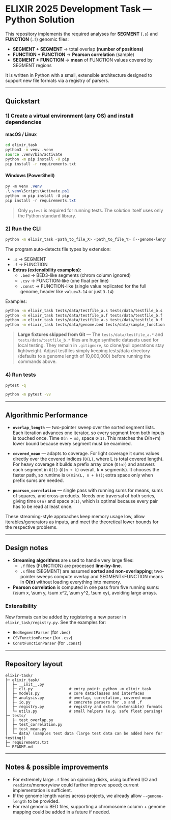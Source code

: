# ELIXIR 2025 Development Task — Python Solution

This repository implements the required analyses for **SEGMENT** (`.s`) and **FUNCTION** (`.f`) genomic files:

- **SEGMENT + SEGMENT** → total overlap **(number of positions)**
- **FUNCTION + FUNCTION** → **Pearson correlation** (sample)
- **SEGMENT + FUNCTION** → **mean** of FUNCTION values covered by SEGMENT regions

It is written in Python with a small, extensible architecture designed to support new file formats via a registry of parsers.

---

## Quickstart

### 1) Create a virtual environment (any OS) and install dependencies

#### macOS / Linux
```bash
cd elixir_task 
python3 -m venv .venv
source .venv/bin/activate
python -m pip install -U pip
pip install -r requirements.txt
```

#### Windows (PowerShell)
```powershell
py -m venv .venv
.\.venv\Scripts\Activate.ps1
python -m pip install -U pip
pip install -r requirements.txt
```

> Only `pytest` is required for running tests. The solution itself uses only the Python standard library.

### 2) Run the CLI

```bash
python -m elixir_task <path_to_file_X> <path_to_file_Y> [--genome-length 10000000] [--output result.txt]
```

The program auto-detects file types by extension:
- `.s` → SEGMENT
- `.f` → FUNCTION
- **Extras (extensibility examples):**
  - `.bed` → BED3-like segments (chrom column ignored)
  - `.csv` → FUNCTION-like (one float per line)
  - `.const` → FUNCTION-like (single value replicated for the full genome, header like `value=3.14` or just `3.14`)

Examples:
```bash
python -m elixir_task tests/data/testfile_a.s tests/data/testfile_b.s
python -m elixir_task tests/data/testfile_a.f tests/data/testfile_b.f
python -m elixir_task tests/data/testfile_a.s tests/data/testfile_b.f
python -m elixir_task tests/data/genome.bed tests/data/sample_function.const --genome-length 1000000

```

> **Large fixtures skipped from Git** — The `tests/data/testfile_a.*` and
> `tests/data/testfile_b.*` files are huge synthetic datasets used for local
> testing. They remain in `.gitignore`, so clone/pull operations stay
> lightweight. Adjust testfiles simply keeping tests/data directory
> (defaults to a genome length of 10,000,000) before running the commands above.




### 4) Run tests

```bash
pytest -q 

python -m pytest -vv
```

---

## Algorithmic Performance

- **`overlap_length`** — two-pointer sweep over the sorted segment lists. Each iteration advances one iterator, so every segment from both inputs is touched once. Time `O(n + m)`, space `O(1)`. This matches the Ω(n+m) lower bound because every segment must be examined.


- **`covered_mean`** — adapts to coverage. For light coverage it sums values directly over the covered indices (`O(L)`, where L is total covered length). For heavy coverage it builds a prefix array once (`O(n)`) and answers each segment in `O(1)` (`O(n + k)` overall, k = segments). It chooses the faster path, so runtime is `O(min(L, n + k))`; extra space only when prefix sums are needed.


- **`pearson_correlation`** — single pass with running sums for means, sums of squares, and cross-products. Needs one traversal of both series, giving time `O(n)` and space `O(1)`, which is optimal because every pair has to be read at least once.

These streaming-style approaches keep memory usage low, allow iterables/generators as inputs, and meet the theoretical lower bounds for the respective problems.

---

## Design notes

- **Streaming algorithms** are used to handle very large files:
  - `.f` files (FUNCTION) are processed **line-by-line**.
  - `.s` files (SEGMENT) are assumed **sorted and non-overlapping**; two-pointer sweeps compute overlap and SEGMENT×FUNCTION means in **O(n)** without loading everything into memory.
- **Pearson correlation** is computed in one pass from five running sums:
  \(\sum x, \sum y, \sum x^2, \sum y^2, \sum xy\), avoiding large arrays.

### Extensibility

New formats can be added by registering a new parser in `elixir_task/registry.py`. See the examples for:
- `BedSegmentParser` (for `.bed`)
- `CSVFunctionParser` (for `.csv`)
- `ConstFunctionParser` (for `.const`)

---

## Repository layout

```
elixir-task/
├─ elixir_task/
│  ├─ __init__.py
│  ├─ cli.py                # entry point: python -m elixir_task
│  ├─ models.py             # core dataclasses and interfaces
│  ├─ analysis.py           # overlap, correlation, covered-mean
│  ├─ io.py                 # concrete parsers for .s and .f
│  ├─ registry.py           # registry and extra (extensible) formats
│  └─ utils.py              # small helpers (e.g. safe float parsing)
├─ tests/
│  ├─ test_overlap.py
│  ├─ test_correlation.py
│  ├─ test_mean.py
│  └─ data/ (samples test data (large test data can be added here for testing))
├─ requirements.txt
└─ README.md
```

---

## Notes & possible improvements

- For extremely large `.f` files on spinning disks, using buffered I/O and `readinto`/memoryview could further improve speed; current implementation is sufficient.
- If the genome length varies across projects, we already allow `--genome-length` to be provided.
- For real genomic BED files, supporting a chromosome column + genome mapping could be added in a future if needed.
